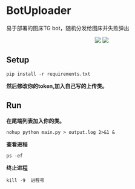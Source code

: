 # BotUploader
易于部署的图床TG bot，随机分发给图床并失败弹出

<p align="center">
<img src="https://img.shields.io/badge/language-python-green.svg"/>
<img src="https://img.shields.io/badge/license-Apache-blue"/>
</p>


## Setup
```
pip install -r requirements.txt
```

**然后修改你的token,加入自己写的上传类。**

## Run

**在尾端列表加入你的类。**

```
nohup python main.py > output.log 2>&1 &
```

**查看进程**

```
ps -ef
```

**终止进程**

```
kill -9  进程号
```